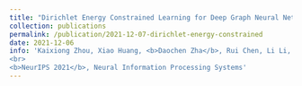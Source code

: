 ```yaml
---
title: "Dirichlet Energy Constrained Learning for Deep Graph Neural Networks"
collection: publications
permalink: /publication/2021-12-07-dirichlet-energy-constrained
date: 2021-12-06
info: 'Kaixiong Zhou, Xiao Huang, <b>Daochen Zha</b>, Rui Chen, Li Li, Soo-Hyun Choi, Xia Hu
<br>
<b>NeurIPS 2021</b>, Neural Information Processing Systems'
---
```

